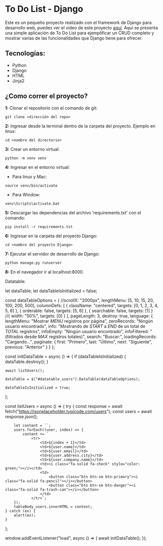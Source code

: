# To Do List - Django
Este es un pequeño proyecto realizado con el framework de Django para desarrollo web, puedes ver el video de este proyecto [aquí][gvc]. Aquí se presenta una simple aplicación de To Do List para ejemplificar un CRUD completo y mostrar varias de las funcionalidades que Django tiene para ofrecer.

## Tecnologías:
- Python
- Django
- HTML
- Jinja2

## ¿Como correr el proyecto?
**1:** Clonar el repositorio con el comando de git:
```
git clone <dirección del repo>
```
**2:** Ingresar desde la terminal dentro de la carpeta del proyecto. Ejemplo en linux:
```
cd <nombre del directorio>
```
**3:** Crear un entorno virtual:
```
python -m venv venv
```
**4:** Ingresar en el entorno virtual:
- Para linux y Mac:
```
source venv/bin/activate
```
- Para Window:
```
venv\Scripts\activate.bat
```
**5:** Descargar las dependencias del archivo 'requirements.txt' con el comando:
```
pip install -r requirements.txt   
```
**6:** Ingresar en la carpeta del proyecto Django:
```
cd <nombre del proyecto Django>
```
**7:** Ejecutar el servidor de desarrollo de Django:
```
python manage.py runserver
```
**8:** En el navegador ir al localhost:8000.


[gvc]:https://youtu.be/FSy_iTibXfU




Datatable:

let dataTable;
let dataTableIsInitialized = false;

const dataTableOptions = {
    //scrollX: "2000px",
    lengthMenu: [5, 10, 15, 20, 100, 200, 500],
    columnDefs: [
        { className: "centered", targets: [0, 1, 2, 3, 4, 5, 6] },
        { orderable: false, targets: [5, 6] },
        { searchable: false, targets: [1] }
        //{ width: "50%", targets: [0] }
    ],
    pageLength: 3,
    destroy: true,
    language: {
        lengthMenu: "Mostrar _MENU_ registros por página",
        zeroRecords: "Ningún usuario encontrado",
        info: "Mostrando de _START_ a _END_ de un total de _TOTAL_ registros",
        infoEmpty: "Ningún usuario encontrado",
        infoFiltered: "(filtrados desde _MAX_ registros totales)",
        search: "Buscar:",
        loadingRecords: "Cargando...",
        paginate: {
            first: "Primero",
            last: "Último",
            next: "Siguiente",
            previous: "Anterior"
        }
    }
};

const initDataTable = async () => {
    if (dataTableIsInitialized) {
        dataTable.destroy();
    }

    await listUsers();

    dataTable = $("#datatable_users").DataTable(dataTableOptions);

    dataTableIsInitialized = true;
};

const listUsers = async () => {
    try {
        const response = await fetch("https://jsonplaceholder.typicode.com/users");
        const users = await response.json();

        let content = ``;
        users.forEach((user, index) => {
            content += `
                <tr>
                    <td>${index + 1}</td>
                    <td>${user.name}</td>
                    <td>${user.email}</td>
                    <td>${user.address.city}</td>
                    <td>${user.company.name}</td>
                    <td><i class="fa-solid fa-check" style="color: green;"></i></td>
                    <td>
                        <button class="btn btn-sm btn-primary"><i class="fa-solid fa-pencil"></i></button>
                        <button class="btn btn-sm btn-danger"><i class="fa-solid fa-trash-can"></i></button>
                    </td>
                </tr>`;
        });
        tableBody_users.innerHTML = content;
    } catch (ex) {
        alert(ex);
    }
};

window.addEventListener("load", async () => {
    await initDataTable();
});
